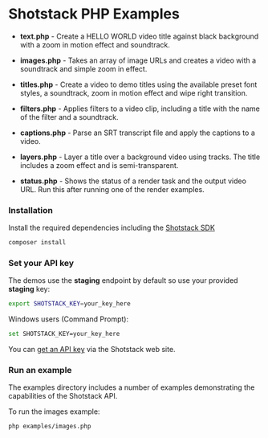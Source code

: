 # Shotstack PHP Examples

- **text.php** -
    Create a HELLO WORLD video title against black background with a zoom in motion effect and soundtrack.

- **images.php** -
    Takes an array of image URLs and creates a video with a soundtrack and simple zoom in effect.

- **titles.php** -
    Create a video to demo titles using the available preset font styles, a soundtrack, zoom in motion effect and 
    wipe right transition.
    
- **filters.php** -
    Applies filters to a video clip, including a title with the name of the filter and a soundtrack.

- **captions.php** -
    Parse an SRT transcript file and apply the captions to a video.

- **layers.php** -
    Layer a title over a background video using tracks. The title includes a zoom effect and is semi-transparent.

- **status.php** -
    Shows the status of a render task and the output video URL. Run this after running one of the render examples.
    
### Installation

Install the required dependencies including the [Shotstack SDK](https://packagist.org/packages/shotstack/shotstack-sdk-php)

```bash
composer install
```

### Set your API key

The demos use the **staging** endpoint by default so use your provided **staging** key:

```bash
export SHOTSTACK_KEY=your_key_here
```

Windows users (Command Prompt):

```bash
set SHOTSTACK_KEY=your_key_here
```

You can [get an API key](http://shotstack.io/?utm_source=github&utm_medium=demos&utm_campaign=php_sdk) via the Shotstack web site.

### Run an example

The examples directory includes a number of examples demonstrating the capabilities of the 
Shotstack API.

To run the images example:

```bash
php examples/images.php
```
